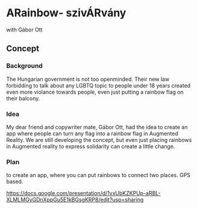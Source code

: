 # ARainbow- szivÁRvány
with Gábor Ott

## Concept
### Background 
The Hungarian government is not too openminded. Their new law forbidding to talk about any LGBTQ topic to people under 18 years created even more violance towards people, even just putting a rainbow flag on their balcony.  
### Idea
My dear friend and copywriter mate, Gábor Ott, had the idea to create an app where people can turn any flag into a rainbow flag in Augmented Reality. 
We are still developing the concept, but even just placing rainbows in Augmented reality to express solidarity can create a little change. 
### Plan
to create an app, where you can put rainbows to connect two places.
GPS based. 


https://docs.google.com/presentation/d/1vxUbKZKPUp-aRBL-XLMLMGyGDnXppGu5E1kBGsgKRP8/edit?usp=sharing

